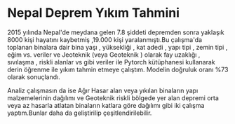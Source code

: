 # Nepal Deprem Yıkım Tahmini


2015 yılında Nepal'de meydana gelen 7.8 şiddeti depremden sonra yaklaşık 8000 kişi hayatını kaybetmiş ,19.000 kişi yaralanmıştı.Bu çalışma'da
toplanan binalara dair bina yaşı , yüksekliği , kat adedi , yapı tipi , zemin tipi , eğim vs. veriler ve Jeoteknik (veya Geoteknik ) olarak 
fay uzaklığı , sıvılaşma , riskli alanlar vs gibi veriler ile Pytorch kütüphanesi kullanarak derin öğrenme ile yıkım tahmin etmeye çalıştım.
Modelin doğruluk oranı %73 olarak sonuçlandı.

Analiz çalışmasın da ise Ağır Hasar alan veya yıkılan binaların yapı malzemelerinin dağılımı ve Geoteknik riskli bölgede yer alan depremi
orta veya az hasarla atlatan binaların katlara göre dağılımı gibi iki çalışma yaptım.Bunlar daha da geliştirilip çeşitlendirilebilir.





  
